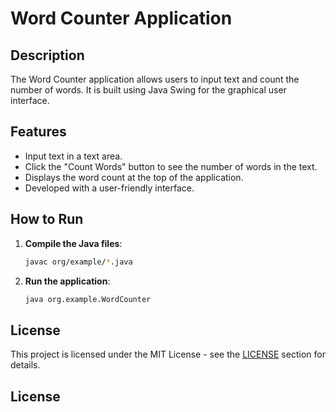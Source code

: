 # Word Counter Application

## Description
The Word Counter application allows users to input text and count the number of words. It is built using Java Swing for the graphical user interface.

## Features
- Input text in a text area.
- Click the "Count Words" button to see the number of words in the text.
- Displays the word count at the top of the application.
- Developed with a user-friendly interface.

## How to Run
1. **Compile the Java files**:
    ```sh
    javac org/example/*.java
    ```
2. **Run the application**:
    ```sh
    java org.example.WordCounter
    ```

## License
This project is licensed under the MIT License - see the [LICENSE](#license) section for details.

## License
